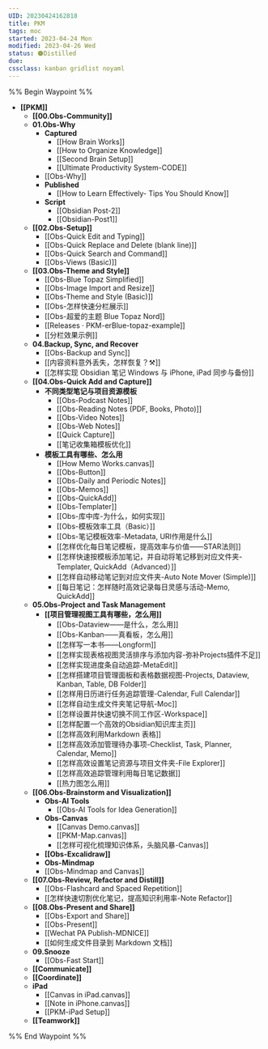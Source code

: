 ```yaml
---
UID: 20230424162818 
title: PKM
tags: moc
started: 2023-04-24 Mon
modified: 2023-04-26 Wed
status: 🟠Distilled
due:
cssclass: kanban gridlist noyaml
---
```

%% Begin Waypoint %%
- **[[PKM]]**
	- **[[00.Obs-Community]]**
	- **01.Obs-Why**
		- **Captured**
			- [[How Brain Works]]
			- [[How to Organize Knowledge]]
			- [[Second Brain Setup]]
			- [[Ultimate Productivity System-CODE]]
		- [[Obs-Why]]
		- **Published**
			- [[How to Learn Effectively- Tips You Should Know]]
		- **Script**
			- [[Obsidian Post-2]]
			- [[Obsidian-Post1]]
	- **[[02.Obs-Setup]]**
		- [[Obs-Quick Edit and Typing]]
		- [[Obs-Quick Replace and Delete (blank line)]]
		- [[Obs-Quick Search and Command]]
		- [[Obs-Views (Basic)]]
	- **[[03.Obs-Theme and Style]]**
		- [[Obs-Blue Topaz Simplified]]
		- [[Obs-Image Import and Resize]]
		- [[Obs-Theme and Style (Basic)]]
		- [[Obs-怎样快速分栏展示]]
		- [[Obs-超爱的主题 Blue Topaz Nord]]
		- [[Releases · PKM-erBlue-topaz-example]]
		- [[分栏效果示例]]
	- **04.Backup, Sync, and Recover**
		- [[Obs-Backup and Sync]]
		- [[内容资料意外丢失，怎样恢复？⚒️]]
		- [[怎样实现 Obsidian 笔记 Windows 与 iPhone, iPad 同步与备份]]
	- **[[04.Obs-Quick Add and Capture]]**
		- **不同类型笔记与项目资源模板**
			- [[Obs-Podcast Notes]]
			- [[Obs-Reading Notes (PDF, Books, Photo)]]
			- [[Obs-Video Notes]]
			- [[Obs-Web Notes]]
			- [[Quick Capture]]
			- [[笔记收集箱模板优化]]
		- **模板工具有哪些、怎么用**
			- [[How Memo Works.canvas]]
			- [[Obs-Button]]
			- [[Obs-Daily and Periodic Notes]]
			- [[Obs-Memos]]
			- [[Obs-QuickAdd]]
			- [[Obs-Templater]]
			- [[Obs-库中库-为什么，如何实现]]
			- [[Obs-模板效率工具（Basic）]]
			- [[Obs-笔记模板效率-Metadata, URI作用是什么]]
			- [[怎样优化每日笔记模板，提高效率与价值——STAR法则]]
			- [[怎样快速按模板添加笔记，并自动将笔记移到对应文件夹-Templater, QuickAdd（Advanced）]]
			- [[怎样自动移动笔记到对应文件夹-Auto Note Mover (Simple)]]
			- [[每日笔记：怎样随时高效记录每日灵感与活动-Memo, QuickAdd]]
	- **05.Obs-Project and Task Management**
		- **[[项目管理视图工具有哪些，怎么用]]**
			- [[Obs-Dataview——是什么，怎么用]]
			- [[Obs-Kanban——真看板，怎么用]]
			- [[怎样写一本书——Longform]]
			- [[怎样实现表格视图灵活排序与添加内容-弥补Projects插件不足]]
			- [[怎样实现进度条自动追踪-MetaEdit]]
			- [[怎样搭建项目管理面板和表格数据视图-Projects, Dataview, Kanban, Table, DB Folder]]
			- [[怎样用日历进行任务追踪管理-Calendar, Full Calendar]]
			- [[怎样自动生成文件夹笔记导航-Moc]]
			- [[怎样设置并快速切换不同工作区-Workspace]]
			- [[怎样配置一个高效的Obsidian知识库主页]]
			- [[怎样高效利用Markdown 表格]]
			- [[怎样高效添加管理待办事项-Checklist, Task, Planner, Calendar, Memo]]
			- [[怎样高效设置笔记资源与项目文件夹-File Explorer]]
			- [[怎样高效追踪管理利用每日笔记数据]]
			- [[热力图怎么用]]
	- **[[06.Obs-Brainstorm and Visualization]]**
		- **Obs-AI Tools**
			- [[Obs-AI Tools for Idea Generation]]
		- **Obs-Canvas**
			- [[Canvas Demo.canvas]]
			- [[PKM-Map.canvas]]
			- [[怎样可视化梳理知识体系，头脑风暴-Canvas]]
		- **[[Obs-Excalidraw]]**
		- **Obs-Mindmap**
		- [[Obs-Mindmap and Canvas]]
	- **[[07.Obs-Review, Refactor and Distill]]**
		- [[Obs-Flashcard and Spaced Repetition]]
		- [[怎样快速切割优化笔记，提高知识利用率-Note Refactor]]
	- **[[08.Obs-Present and Share]]**
		- [[Obs-Export and Share]]
		- [[Obs-Present]]
		- [[Wechat PA Publish-MDNICE]]
		- [[如何生成文件目录到 Markdown 文档]]
	- **09.Snooze**
		- [[Obs-Fast Start]]
	- **[[Communicate]]**
	- **[[Coordinate]]**
	- **iPad**
		- [[Canvas in iPad.canvas]]
		- [[Note in iPhone.canvas]]
		- [[PKM-iPad Setup]]
	- **[[Teamwork]]**

%% End Waypoint %%
